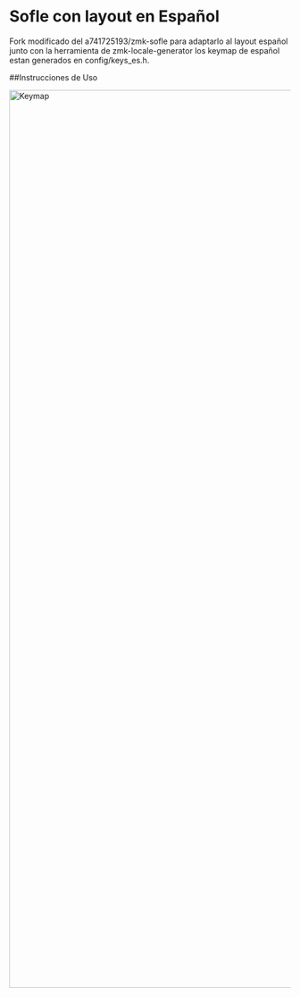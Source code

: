 # Sofle con layout en Español 

Fork modificado del a741725193/zmk-sofle para adaptarlo al layout español junto con la herramienta de zmk-locale-generator los keymap de español estan generados en config/keys_es.h.


##Instrucciones de Uso

<img width="984" height="1608" alt="Keymap" src="https://github.com/user-attachments/assets/f7e01917-2528-4f53-a266-4ac982789071" />
